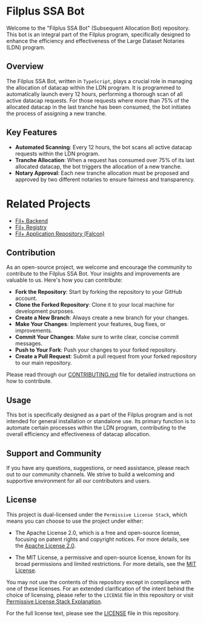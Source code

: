 # Filplus SSA Bot

Welcome to the "Filplus SSA Bot" (Subsequent Allocation Bot) repository. This bot is an integral part of the Filplus program, specifically designed to enhance the efficiency and effectiveness of the Large Dataset Notaries (LDN) program.

## Overview

The Filplus SSA Bot, written in <code>TypeScript</code>, plays a crucial role in managing the allocation of datacap within the LDN program. It is programmed to automatically launch every 12 hours, performing a thorough scan of all active datacap requests. For those requests where more than 75% of the allocated datacap in the last tranche has been consumed, the bot initiates the process of assigning a new tranche.

## Key Features

- **Automated Scanning**: Every 12 hours, the bot scans all active datacap requests within the LDN program.
- **Tranche Allocation**: When a request has consumed over 75% of its last allocated datacap, the bot triggers the allocation of a new tranche.
- **Notary Approval**: Each new tranche allocation must be proposed and approved by two different notaries to ensure fairness and transparency.

# Related Projects

- [Fil+ Backend](https://github.com/filecoin-project/filplus-backend)
- [Fil+ Registry](https://github.com/filecoin-project/filplus-registry)
- [Fil+ Application Repository (Falcon)](https://github.com/filecoin-project/filecoin-plus-falcon)

## Contribution

As an open-source project, we welcome and encourage the community to contribute to the Filplus SSA Bot. Your insights and improvements are valuable to us. Here's how you can contribute:

- **Fork the Repository**: Start by forking the repository to your GitHub account.
- **Clone the Forked Repository**: Clone it to your local machine for development purposes.
- **Create a New Branch**: Always create a new branch for your changes.
- **Make Your Changes**: Implement your features, bug fixes, or improvements.
- **Commit Your Changes**: Make sure to write clear, concise commit messages.
- **Push to Your Fork**: Push your changes to your forked repository.
- **Create a Pull Request**: Submit a pull request from your forked repository to our main repository.

Please read through our [CONTRIBUTING.md](CONTRIBUTING.md) file for detailed instructions on how to contribute.

## Usage

This bot is specifically designed as a part of the Filplus program and is not intended for general installation or standalone use. Its primary function is to automate certain processes within the LDN program, contributing to the overall efficiency and effectiveness of datacap allocation.

## Support and Community

If you have any questions, suggestions, or need assistance, please reach out to our community channels. We strive to build a welcoming and supportive environment for all our contributors and users.

## License

This project is dual-licensed under the `Permissive License Stack`, which means you can choose to use the project under either:

- The Apache License 2.0, which is a free and open-source license, focusing on patent rights and copyright notices. For more details, see the [Apache License 2.0](https://www.apache.org/licenses/LICENSE-2.0).

- The MIT License, a permissive and open-source license, known for its broad permissions and limited restrictions. For more details, see the [MIT License](https://opensource.org/licenses/MIT).

You may not use the contents of this repository except in compliance with one of these licenses. For an extended clarification of the intent behind the choice of licensing, please refer to the `LICENSE` file in this repository or visit [Permissive License Stack Explanation](https://protocol.ai/blog/announcing-the-permissive-license-stack/).

For the full license text, please see the [LICENSE](LICENSE) file in this repository.
